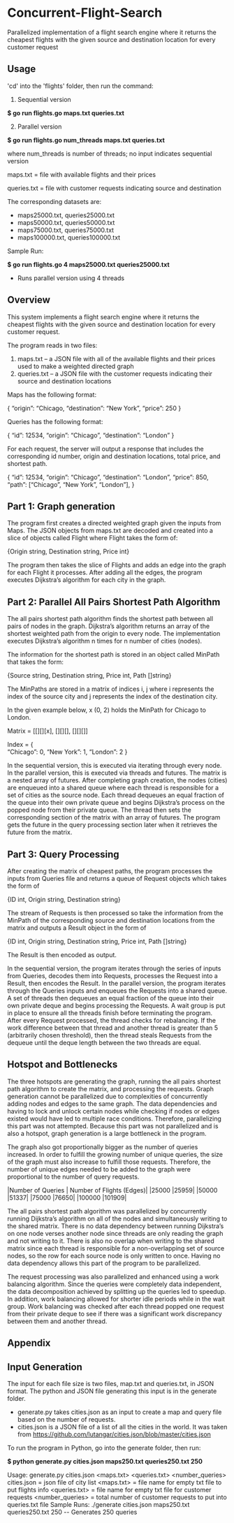 # Concurrent-Flight-Search
Parallelized implementation of a flight search engine where it returns the cheapest flights with the given source and destination location for every customer request

## Usage 

'cd' into the 'flights' folder, then run the command:

1. Sequential version 

**$ go run flights.go maps.txt queries.txt**

2. Parallel version 

**$ go run flights.go num_threads maps.txt queries.txt**

where num_threads is number of threads; no input indicates sequential version 

maps.txt = file with available flights and their prices 

queries.txt = file with customer requests indicating source and destination 

The corresponding datasets are:

* maps25000.txt, queries25000.txt 
* maps50000.txt, queries50000.txt 
* maps75000.txt, queries75000.txt 
* maps100000.txt, queries100000.txt 

Sample Run:

**$ go run flights.go 4 maps25000.txt queries25000.txt**

* Runs parallel version using 4 threads

## Overview 

This system implements a flight search engine where it returns the cheapest flights with the given source and destination location for every customer request.

The program reads in two files: 
1)	maps.txt – a JSON file with all of the available flights and their prices used to make a weighted directed graph
2)	queries.txt – a JSON file with the customer requests indicating their source and destination locations 

Maps has the following format:

{
“origin”: “Chicago, 
“destination”: “New York”, 
“price”: 250
}

Queries has the following format:

{
“id”: 12534, 
“origin”: “Chicago”, 
“destination”: “London”
}


For each request, the server will output a response that includes the corresponding id number, origin and destination locations, total price, and shortest path. 

{
“id”: 12534, 
“origin”: “Chicago”, 
“destination”: “London”,
“price”: 850,
“path”: [“Chicago”, “New York”, “London”], 
}


## Part 1: Graph generation 

The program first creates a directed weighted graph given the inputs from Maps. The JSON objects from maps.txt are decoded and created into a slice of objects called Flight where Flight takes the form of: 

{Origin string, Destination string, Price int}

The program then takes the slice of Flights and adds an edge into the graph for each Flight it processes. After adding all the edges, the program executes Dijkstra’s algorithm for each city in the graph. 

## Part 2: Parallel All Pairs Shortest Path Algorithm  

The all pairs shortest path algorithm finds the shortest path between all pairs of nodes in the graph. Dijkstra’s algorithm returns an array of the shortest weighted path from the origin to every node. The implementation executes Dijkstra’s algorithm n times for n number of cities (nodes). 

The information for the shortest path is stored in an object called MinPath that takes the form: 

{Source string, Destination string, Price int, Path []string}
 
The MinPaths are stored in a matrix of indices i, j where i represents the index of the source city and j represents the index of the destination city. 

In the given example below, x (0, 2) holds the MinPath for Chicago to London. 


Matrix = [[][][x],
		  [][][],
		  [][][]]

Index = {	
		“Chicago”: 0,
		“New York”: 1, 
		“London”: 2
}


In the sequential version, this is executed via iterating through every node. In the parallel version, this is executed via threads and futures. The matrix is a nested array of futures. After completing graph creation, the nodes (cities) are enqueued into a shared queue where each thread is responsible for a set of cities as the source node. Each thread dequeues an equal fraction of the queue into their own private queue and begins Dijkstra’s process on the popped node from their private queue. The thread then sets the corresponding section of the matrix with an array of futures. The program gets the future in the query processing section later when it retrieves the future from the matrix.   


## Part 3: Query Processing

After creating the matrix of cheapest paths, the program processes the inputs from Queries file and returns a queue of Request objects which takes the form of 

{ID int, Origin string, Destination string}

The stream of Requests is then processed so take the information from the MinPath of the corresponding source and destination locations from the matrix and outputs a Result object in the form of 

{ID int, Origin string, Destination string, Price int, Path []string}

The Result is then encoded as output. 

In the sequential version, the program iterates through the series of inputs from Queries, decodes them into Requests, processes the Request into a Result, then encodes the Result. In the parallel version, the program iterates through the Queries inputs and enqueues the Requests into a shared queue. A set of threads then dequeues an equal fraction of the queue into their own private deque and begins processing the Requests. A wait group is put in place to ensure all the threads finish before terminating the program. After every Request processed, the thread checks for rebalancing. If the work difference between that thread and another thread is greater than 5 (arbitrarily chosen threshold), then the thread steals Requests from the dequeue until the deque length between the two threads are equal. 



## Hotspot and Bottlenecks 

The three hotspots are generating the graph, running the all pairs shortest path algorithm to create the matrix, and processing the requests. Graph generation cannot be parallelized due to complexities of concurrently adding nodes and edges to the same graph. The data dependencies and having to lock and unlock certain nodes while checking if nodes or edges existed would have led to multiple race conditions. Therefore, parallelizing this part was not attempted. Because this part was not parallelized and is also a hotspot, graph generation is a large bottleneck in the program. 


The graph also got proportionally bigger as the number of queries increased. In order to fulfill the growing number of unique queries, the size of the graph must also increase to fulfill those requests. Therefore, the number of unique edges needed to be added to the graph were proportional to the number of query requests. 

|Number of Queries | Number of Flights (Edges)|
|25000	|25959|
|50000	|51337|
|75000	|76650|
|100000	|101909|


The all pairs shortest path algorithm was parallelized by concurrently running Dijkstra’s algorithm on all of the nodes and simultaneously writing to the shared matrix. There is no data dependency between running Dijkstra’s on one node verses another node since threads are only reading the graph and not writing to it. There is also no overlap when writing to the shared matrix since each thread is responsible for a non-overlapping set of source nodes, so the row for each source node is only written to once. Having no data dependency allows this part of the program to be parallelized.

The request processing was also parallelized and enhanced using a work balancing algorithm. Since the queries were completely data independent, the data decomposition achieved by splitting up the queries led to speedup. In addition, work balancing allowed for shorter idle periods while in the wait group. Work balancing was checked after each thread popped one request from their private deque to see if there was a significant work discrepancy between them and another thread. 


## Appendix

## Input Generation 

The input for each file size is two files, map.txt and queries.txt, in JSON format. The python and JSON file generating this input is in the generate folder. 

* generate.py takes cities.json as an input to create a map and query file based on the number of requests. 
* cities.json is a JSON file of a list of all the cities in the world. It was taken from https://github.com/lutangar/cities.json/blob/master/cities.json

To run the program in Python, go into the generate folder, then run:

**$ python generate.py cities.json maps250.txt queries250.txt 250**

Usage: generate.py cities.json <maps.txt> <queries.txt> <number_queries> 
	 cities.json = json file of city list
	 <maps.txt> = file name for empty txt file to put flights info
	 <queries.txt> = file name for empty txt file for customer requests
	 <number_queries> = total number of customer requests to put into queries.txt file
Sample Runs:
	./generate cities.json maps250.txt queries250.txt 250 -- Generates 250 queries



